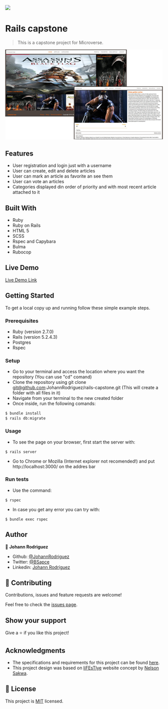 ![](https://img.shields.io/badge/Microverse-blueviolet)

# Rails capstone

> This is a capstone project for Microverse.

![screenshot](./app_screenshot.jpg)

## Features

- User registration and login just with a username
- User can create, edit and delete articles
- User can mark an article as favorite an see them
- User can vote an articles
- Categories displayed din order of priority and with most recent article attached to it

## Built With

- Ruby
- Ruby on Rails
- HTML 5
- SCSS
- Rspec and Capybara
- Bulma
- Rubocop

## Live Demo

[Live Demo Link](http://rails-capstone.herokuapp.com/)


## Getting Started

To get a local copy up and running follow these simple example steps.

### Prerequisites

- Ruby (version 2.7.0)
- Rails (version 5.2.4.3)
- Postgres
- Rspec

### Setup

- Go to your terminal and access the location where you want the repository (You can use "cd" comand)
- Clone the repository using git clone git@github.com:JohannRodriguez/rails-capstone.git (This will create a folder with all files in it)
- Navigate from your terminal to the new created folder
- Once inside, run the following comands:
```
$ bundle install
$ rails db:migrate
```

### Usage

- To see the page on your browser, first start the server with:
```
$ rails server
```
- Go to Chrome or Mozilla (Internet explorer not recomended!) and put http://localhost:3000/ on the addres bar

### Run tests

- Use the command:
```
$ rspec
```

- In case you get any error you can try with:
```
$ bundle exec rspec
```

## Author

👤 **Johann Rodriguez**

- Github: [@JohannRodriguez](https://github.com/JohannRodriguez)
- Twitter: [@BSapce](https://https://twitter.com/BSapce)
- Linkedin: [Johann Rodríguez](https://www.linkedin.com/in/johann-alonso-rodr%C3%ADguez-v%C3%A1zquez-25b07719a/)

## 🤝 Contributing

Contributions, issues and feature requests are welcome!

Feel free to check the [issues page](issues/).

## Show your support

Give a ⭐️ if you like this project!

## Acknowledgments

- The specifications and requirements for this project can be found [here](https://www.notion.so/Lifestyle-articles-b82a5f10122b4cec924cd5d4a6cf7561).
- This project design was based on [liFEsTlye](https://www.behance.net/gallery/14554909/liFEsTlye-Mobile-version) website concept by [Nelson Sakwa](https://www.behance.net/sakwadesignstudio).


## 📝 License

This project is [MIT](lic.url) licensed.
